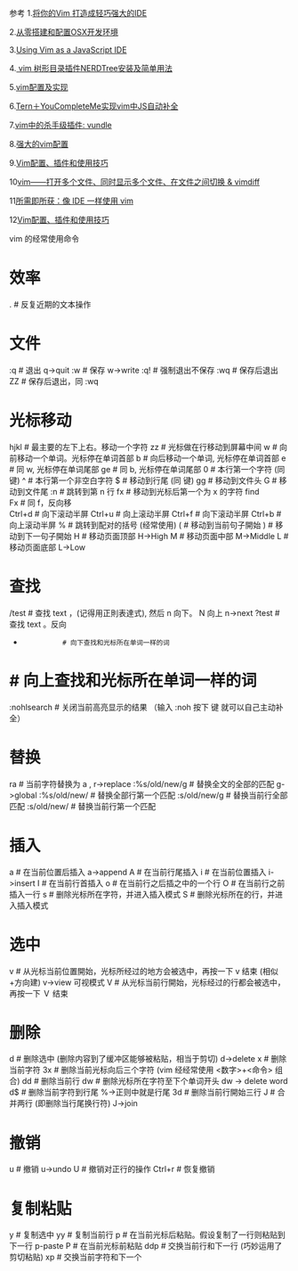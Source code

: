 参考
1.[将你的Vim 打造成轻巧强大的IDE](http://yuez.me/jiang-ni-de-vim-da-zao-cheng-qing-qiao-qiang-da-de-ide/)

2.[从零搭建和配置OSX开发环境](http://yuez.me/cong-ling-da-jian-he-pei-zhi-osxkai-fa-huan-jing/)

3.[Using Vim as a JavaScript IDE](http://www.dotnetsurfers.com/blog/2016/02/08/using-vim-as-a-javascript-ide)

4.[ vim 树形目录插件NERDTree安装及简单用法](http://blog.csdn.net/love__coder/article/details/6659103)

5.[vim配置及实现](http://blog.csdn.net/neighbor1000/article/details/8707450)

6.[Tern＋YouCompleteMe实现vim中JS自动补全](http://www.jianshu.com/p/4a8b0e3503fa)

7.[vim中的杀手级插件: vundle](http://zuyunfei.com/2013/04/12/killer-plugin-of-vim-vundle/)

8.[强大的vim配置](http://www.cnblogs.com/ma6174/archive/2011/12/10/2283393.html)

9.[Vim配置、插件和使用技巧](http://www.jianshu.com/p/a0b452f8f720)

10[vim——打开多个文件、同时显示多个文件、在文件之间切换 & vimdiff](http://fghjk.blog.51cto.com/4359709/804336)

11[所需即所获：像 IDE 一样使用 vim](https://github.com/yangyangwithgnu/use_vim_as_ide)

12[Vim配置、插件和使用技巧](http://www.jianshu.com/p/a0b452f8f720/comments/713321)


vim 的经常使用命令
# 效率
.        # 反复近期的文本操作

# 文件
:q       # 退出 q->quit
:w       # 保存 w->write
:q!      # 强制退出不保存
:wq      # 保存后退出   
ZZ       # 保存后退出，同 :wq   

# 光标移动
hjkl     # 最主要的左下上右。移动一个字符
zz       # 光标做在行移动到屏幕中间
w        # 向前移动一个单词。光标停在单词首部
b        # 向后移动一个单词, 光标停在单词首部
e        # 同 w, 光标停在单词尾部
ge       # 同 b, 光标停在单词尾部
0        # 本行第一个字符 (同 <HOME> 键)
^        # 本行第一个非空白字符
$        # 移动到行尾 (同 <END> 键)
gg       # 移动到文件头
G        # 移动到文件尾
:n       # 跳转到第 n 行
fx       # 移动到光标后第一个为 x 的字符 find  
Fx       # 同 f，反向移     
Ctrl+d   # 向下滚动半屏
Ctrl+u   # 向上滚动半屏
Ctrl+f   # 向下滚动半屏
Ctrl+b   # 向上滚动半屏
%        # 跳转到配对的括号 (经常使用)
(        # 移动到当前句子開始
)        # 移动到下一句子開始
H        # 移动页面顶部  H->High
M        # 移动页面中部  M->Middle
L        # 移动页面底部  L->Low

# 查找
/test           # 查找 text ，(记得用正則表達式), 然后 n 向下。 N 向上 n->next
?test           # 查找 text 。反向
*               # 向下查找和光标所在单词一样的词
#               # 向上查找和光标所在单词一样的词
:nohlsearch     # 关闭当前高亮显示的结果 （输入 :noh 按下 <Tab> 键 就可以自己主动补全）

# 替换
ra              # 当前字符替换为 a , r->replace
:%s/old/new/g   # 替换全文的全部的匹配  g->global
:%s/old/new/    # 替换全部行第一个匹配
:s/old/new/g    # 替换当前行全部匹配
:s/old/new/     # 替换当前行第一个匹配

# 插入
a        # 在当前位置后插入 a->append
A        # 在当前行尾插入 
i        # 在当前位置插入   i->insert
I        # 在当前行首插入
o        # 在当前行之后插之中的一个行
O        # 在当前行之前插入一行
s        # 删除光标所在字符，并进入插入模式
S        # 删除光标所在的行，并进入插入模式

# 选中
v        # 从光标当前位置開始，光标所经过的地方会被选中，再按一下 v 结束  (相似 <shift>+方向建) v->view 可视模式
V        # 从光标当前行開始，光标经过的行都会被选中，再按一下 Ｖ 结束 

# 删除
d        # 删除选中 (删除内容到了缓冲区能够被粘贴，相当于剪切) d->delete
x        # 删除当前字符
3x       # 删除当前光标向后三个字符 (vim 经经常使用 <数字>+<命令> 组合)
dd       # 删除当前行
dw       # 删除光标所在字符至下个单词开头 dw -> delete word
d$       # 删除当前字符到行尾   %->正则中就是行尾
3d       # 删除当前行開始三行
J        # 合并两行 (即删除当行尾换行符) J->join

# 撤销
u        # 撤销  u->undo
U        # 撤销对正行的操作
Ctrl+r   # 恢复撤销

# 复制粘贴
y        # 复制选中
yy       # 复制当前行
p        # 在当前光标后粘贴。假设复制了一行则粘贴到下一行 p-paste
P        # 在当前光标前粘贴
ddp      # 交换当前行和下一行 (巧妙运用了剪切粘贴)
xp       # 交换当前字符和下一个
